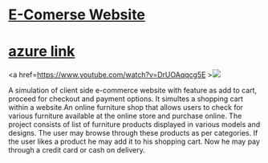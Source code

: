 # [E-Comerse Website](https://bhaiyyashabmandhare.github.io/E-com-web/)
# [azure link](https://yellow-pond-08bd7ac10.2.azurestaticapps.net/)

<a href=https://www.youtube.com/watch?v=DrUOAqqcg5E ><img src=https://upload.wikimedia.org/wikipedia/commons/thumb/0/09/YouTube_full-color_icon_%282017%29.svg/240px-YouTube_full-color_icon_%282017%29.svg.png /></a>

A simulation of client side e-commerce website with feature as add to cart, proceed for checkout and payment options. It simultes a shopping cart within a website.An online furniture shop that allows users to check for various furniture available at the online store and purchase online. The project consists of list of furniture products displayed in various models and designs. The user may browse through these products as per categories. If the user likes a product he may add it to his shopping cart. Now he may pay through a credit card or cash on delivery.
